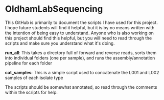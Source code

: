 # OldhamLabSequencing

This GitHub is primarily to document the scripts I have used for this project. I hope future students will find it helpful, but it is by no means written
with the intention of being easy to understand. Anyone who is also working on this project should find this helpful, but you will need to read through
the scripts and make sure you understand what it's doing.

**run_all**: This takes a directory full of forward and reverse reads, sorts them into individual folders (one per sample), and runs the assembly/annotation pipeline for each folder

**cat_samples**: This is a simple script used to concatenate the L001 and L002 samples of each isolate type

The scripts should be somewhat annotated, so read through the comments within the scripts for help.
